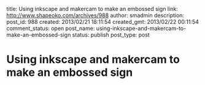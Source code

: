 title: Using inkscape and makercam to make an embossed sign
link: http://www.shapeoko.com/archives/988
author: smadmin
description: 
post_id: 988
created: 2013/02/21 18:11:54
created_gmt: 2013/02/22 00:11:54
comment_status: open
post_name: using-inkscape-and-makercam-to-make-an-embossed-sign
status: publish
post_type: post

# Using inkscape and makercam to make an embossed sign

